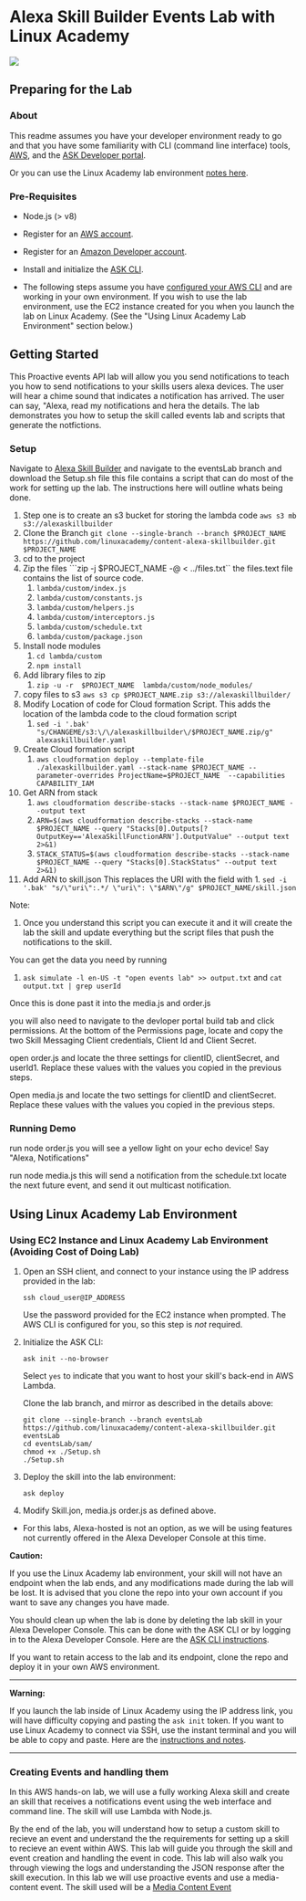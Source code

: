 # Alexa Skill Builder Events Lab with Linux Academy
<img src="https://app.linuxacademy.com/assets/img/generic-course-banner.png" />

## Preparing for the Lab

### About
This readme assumes you have your developer environment ready to go and that you have some familiarity with CLI (command line interface) tools, [AWS](https://aws.amazon.com/), and the [ASK Developer portal](https://developer.amazon.com/alexa-skills-kit?&sc_category=Owned&sc_channel=RD&sc_campaign=Evangelism2018&sc_publisher=github&sc_content=Content&sc_detail=hello-world-nodejs-V2_CLI-1&sc_funnel=Convert&sc_country=WW&sc_medium=Owned_RD_Evangelism2018_github_Content_hello-world-nodejs-V2_CLI-1_Convert_WW_beginnersdevs&sc_segment=beginnersdevs).

Or you can use the Linux Academy lab environment [notes here](https://github.com/linuxacademy/content-alexa-skillbuilder/blob/intentsLab/instructions/intentLab.md#note-using-ec2-instance-and-linux-academy-lab-environment-avoiding-cost-of-doing-lab).

### Pre-Requisites

* Node.js (> v8)
* Register for an [AWS account](https://aws.amazon.com/).
* Register for an [Amazon Developer account](https://developer.amazon.com?&sc_category=Owned&sc_channel=RD&sc_campaign=Evangelism2018&sc_publisher=github&sc_content=Content&sc_detail=hello-world-nodejs-V2_CLI-1&sc_funnel=Convert&sc_country=WW&sc_medium=Owned_RD_Evangelism2018_github_Content_hello-world-nodejs-V2_CLI-1_Convert_WW_beginnersdevs&sc_segment=beginnersdevs).
* Install and initialize the [ASK CLI](https://developer.amazon.com/docs/smapi/quick-start-alexa-skills-kit-command-line-interface.html?&sc_category=Owned&sc_channel=RD&sc_campaign=Evangelism2018&sc_publisher=github&sc_content=Content&sc_detail=hello-world-nodejs-V2_CLI-1&sc_funnel=Convert&sc_country=WW&sc_medium=Owned_RD_Evangelism2018_github_Content_hello-world-nodejs-V2_CLI-1_Convert_WW_beginnersdevs&sc_segment=beginnersdevs).

* The following steps assume you have [configured your AWS CLI](https://docs.aws.amazon.com/cli/latest/userguide/cli-chap-configure.html) and are working in your own environment. If you wish to use the lab environment, use the EC2 instance created for you when you launch the lab on Linux Academy. (See the "Using Linux Academy Lab Environment" section below.)

## Getting Started

This Proactive events API lab will allow you you send notifications to teach you how to send notifications to your skills users alexa devices. The user will hear a chime sound that indicates a notification has arrived. The user can say, "Alexa, read my notifications and hera the details. 
The lab demonstrates you how to setup the skill called events lab and scripts that generate the notfictions. 

### Setup 

Navigate to [Alexa Skill Builder](https://github.com/linuxacademy/content-alexa-skillbuilder) and navigate to the eventsLab branch and download the Setup.sh file 
this file contains a script that can do most of the work for setting up the lab. The instructions here will outline whats being done. 

1. Step one is to create an s3 bucket for storing the lambda code ```aws s3 mb s3://alexaskillbuilder```
2. Clone the Branch ``` git clone --single-branch --branch $PROJECT_NAME https://github.com/linuxacademy/content-alexa-skillbuilder.git $PROJECT_NAME ```
3. cd to the project 
4. Zip the files ```zip -j  $PROJECT_NAME -@ < ../files.txt`` the files.text file contains the list of source code. 
   1.  ```lambda/custom/index.js```
   2.  ```lambda/custom/constants.js```
   3.  ```lambda/custom/helpers.js```
   4.  ```lambda/custom/interceptors.js```
   5.  ```lambda/custom/schedule.txt```
   6.  ```lambda/custom/package.json ```
5. Install node modules 
    1. ```cd lambda/custom``` 
    2. ```npm install```
6. Add library files to zip 
    1. ```zip -u -r  $PROJECT_NAME  lambda/custom/node_modules/```
7. copy files to s3 ```aws s3 cp $PROJECT_NAME.zip s3://alexaskillbuilder/```
8. Modify Location of code for Cloud formation Script.  This adds the location of the lambda code to the cloud formation script
    1. ```sed -i '.bak' "s/CHANGEME/s3:\/\/alexaskillbuilder\/$PROJECT_NAME.zip/g" alexaskillbuilder.yaml ```
9. Create Cloud formation script 
    1. ```aws cloudformation deploy --template-file ./alexaskillbuilder.yaml --stack-name $PROJECT_NAME --parameter-overrides ProjectName=$PROJECT_NAME  --capabilities CAPABILITY_IAM ```
10. Get ARN from stack
    1. ```aws cloudformation describe-stacks --stack-name $PROJECT_NAME --output text```
    2. ```ARN=$(aws cloudformation describe-stacks --stack-name $PROJECT_NAME --query "Stacks[0].Outputs[?OutputKey=='AlexaSkillFunctionARN'].OutputValue" --output text 2>&1)```
    3. ```STACK_STATUS=$(aws cloudformation describe-stacks --stack-name $PROJECT_NAME --query "Stacks[0].StackStatus" --output text 2>&1)```
11.  Add ARN to skill.json This replaces the URI with the field with 
    1. ```sed -i '.bak' "s/\"uri\":.*/ \"uri\": \"$ARN\"/g" $PROJECT_NAME/skill.json ```

Note: 
1. Once you understand this script you can execute it and it will create the lab the skill and update everything but the script files that push the notifications to the skill. 

You can get the data you need by running 
1. ``` ask simulate -l en-US -t "open events lab" >> output.txt ```
and ```cat output.txt | grep userId```

Once this is done past it into the media.js and order.js

you will also need to navigate to the devloper portal build tab and click permissions. 
At the bottom of the Permissions page, locate and copy the two Skill Messaging Client credentials, Client Id and Client Secret.

open order.js and locate the three settings for clientID, clientSecret, and userId1.
Replace these values with the values you copied in the previous steps.

Open media.js and locate the two settings for clientID and clientSecret.
Replace these values with the values you copied in the previous steps. 

### Running Demo
run node order.js you will see a yellow light on your echo device! Say "Alexa, Notifications"

run node media.js this will send a notification from the schedule.txt locate the next future event, and send it out multicast notification. 

## Using Linux Academy Lab Environment
### Using EC2 Instance and Linux Academy Lab Environment (Avoiding Cost of Doing Lab)

1. Open an SSH client, and connect to your instance using the IP address provided in the lab:

    ```
    ssh cloud_user@IP_ADDRESS
    ```

    Use the password provided for the EC2 instance when prompted. The AWS CLI is configured for you, so this step is *not* required.

2. Initialize the ASK CLI:

    ```
    ask init --no-browser
    ```

    Select `yes` to indicate that you want to host your skill's back-end in AWS Lambda.

    Clone the lab branch, and mirror as described in the details above:

    ```
    git clone --single-branch --branch eventsLab https://github.com/linuxacademy/content-alexa-skillbuilder.git eventsLab
    cd eventsLab/sam/
    chmod +x ./Setup.sh 
    ./Setup.sh 
    ```

3. Deploy the skill into the lab environment:

    ```
    ask deploy
    ```
4. Modify Skill.jon, media.js order.js as defined above. 


* For this labs, Alexa-hosted is not an option, as we will be using features not currently offered in the Alexa Developer Console at this time.

**Caution:**

If you use the Linux Academy lab environment, your skill will not have an endpoint when the lab ends, and any modifications made during the lab will be lost. It is advised that you clone the repo into your own account if you want to save any changes you have made.

You should clean up when the lab is done by deleting the lab skill in your Alexa Developer Console. This can be done with the ASK CLI or by logging in to the Alexa Developer Console. Here are the [ASK CLI instructions](https://developer.amazon.com/docs/smapi/ask-cli-command-reference.html#delete-skill-subcommand).

If you want to retain access to the lab and its endpoint, clone the repo and deploy it in your own AWS environment.

---
**Warning:**

If you launch the lab inside of Linux Academy using the IP address link, you will have difficulty copying and pasting the `ask init` token. If you want to use Linux Academy to connect via SSH, use the instant terminal and you will be able to copy and paste. Here are the [instructions and notes](https://support.linuxacademy.com/hc/en-us/articles/360026736411-How-do-I-Copy-and-Paste-in-Hands-On-Labs-).

---


### Creating Events and handling them
In this AWS hands-on lab, we will use a fully working Alexa skill and create an skill that receives a notifications event using the web interface and command line. The skill will use Lambda with Node.js. 

By the end of the lab, you will understand how to setup a custom skill to recieve an event and understand the the requirements for setting up a skill to recieve an event within AWS. This lab will guide you through the skill and event creation and handling the event in code. This lab will also walk you through viewing the logs and understanding the JSON response after the skill execution. 
In this lab we will use proactive events and use a media-content event. 
The skill used will be a [Media Content Event](https://developer.amazon.com/docs/smapi/schemas-for-proactive-events.html#media-content)
